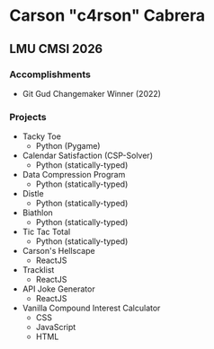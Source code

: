 # Carson "c4rson" Cabrera #
## LMU CMSI 2026 ##

### Accomplishments ###
- Git Gud Changemaker Winner (2022)

### Projects ###
- Tacky Toe
  - Python (Pygame)
- Calendar Satisfaction (CSP-Solver)
  - Python (statically-typed)
- Data Compression Program
  - Python (statically-typed)
- Distle
  - Python (statically-typed)
- Biathlon
  - Python (statically-typed)
- Tic Tac Total
  - Python (statically-typed)
- Carson's Hellscape
  - ReactJS
- Tracklist
  - ReactJS
- API Joke Generator
  - ReactJS
- Vanilla Compound Interest Calculator
  - CSS
  - JavaScript
  - HTML
